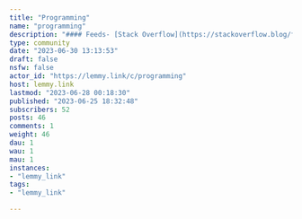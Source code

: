 ```yaml
---
title: "Programming" 
name: "programming"
description: "#### Feeds- [Stack Overflow](https://stackoverflow.blog/feed/)"
type: community
date: "2023-06-30 13:13:53"
draft: false
nsfw: false
actor_id: "https://lemmy.link/c/programming"
host: lemmy.link
lastmod: "2023-06-28 00:18:30"
published: "2023-06-25 18:32:48"
subscribers: 52
posts: 46
comments: 1
weight: 46
dau: 1
wau: 1
mau: 1
instances:
- "lemmy_link"
tags: 
- "lemmy_link"

---
```

